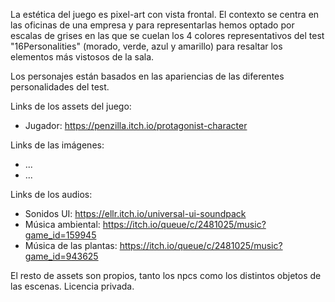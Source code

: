La estética del juego es pixel-art con vista frontal.
El contexto se centra en las oficinas de una empresa y para representarlas hemos optado por escalas de grises en las que se cuelan los 4 colores representativos del test "16Personalities" (morado, verde, azul y amarillo) para resaltar los elementos más vistosos de la sala.

Los personajes están basados en las apariencias de las diferentes personalidades del test.

Links de los assets del juego: 
- Jugador: https://penzilla.itch.io/protagonist-character

Links de las imágenes:
- ...
- ...

Links de los audios:
- Sonidos UI: https://ellr.itch.io/universal-ui-soundpack
- Música ambiental: https://itch.io/queue/c/2481025/music?game_id=159945
- Música de las plantas: https://itch.io/queue/c/2481025/music?game_id=943625

El resto de assets son propios, tanto los npcs como los distintos objetos de las escenas.
Licencia privada.
